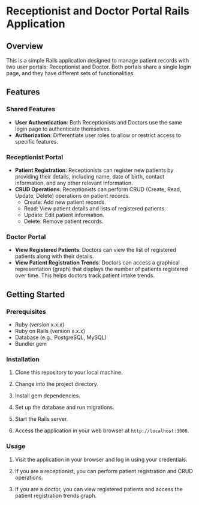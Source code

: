 # Receptionist and Doctor Portal Rails Application

## Overview

This is a simple Rails application designed to manage patient records with two user portals: Receptionist and Doctor. Both portals share a single login page, and they have different sets of functionalities.

## Features

### Shared Features

- **User Authentication**: Both Receptionists and Doctors use the same login page to authenticate themselves.
- **Authorization**: Differentiate user roles to allow or restrict access to specific features.

### Receptionist Portal

- **Patient Registration**: Receptionists can register new patients by providing their details, including name, date of birth, contact information, and any other relevant information.
- **CRUD Operations**: Receptionists can perform CRUD (Create, Read, Update, Delete) operations on patient records.
  - Create: Add new patient records.
  - Read: View patient details and lists of registered patients.
  - Update: Edit patient information.
  - Delete: Remove patient records.

### Doctor Portal

- **View Registered Patients**: Doctors can view the list of registered patients along with their details.
- **View Patient Registration Trends**: Doctors can access a graphical representation (graph) that displays the number of patients registered over time. This helps doctors track patient intake trends.

## Getting Started

### Prerequisites

- Ruby (version x.x.x)
- Ruby on Rails (version x.x.x)
- Database (e.g., PostgreSQL, MySQL)
- Bundler gem

### Installation

1. Clone this repository to your local machine.

2. Change into the project directory.


3. Install gem dependencies.


4. Set up the database and run migrations.


5. Start the Rails server.

6. Access the application in your web browser at `http://localhost:3000`.

### Usage

1. Visit the application in your browser and log in using your credentials.

2. If you are a receptionist, you can perform patient registration and CRUD operations.

3. If you are a doctor, you can view registered patients and access the patient registration trends graph.


